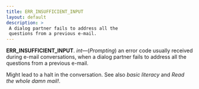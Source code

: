 ```yaml
---
title: ERR_INSUFFICIENT_INPUT
layout: default
description: >
 A dialog partner fails to address all the
 questions from a previous e-mail.
---
```


__ERR_INSUFFICIENT_INPUT__.
_int_—(_Prompting_) an error code usually received during
e-mail conversations, when a dialog partner fails to address all the
questions from a previous e-mail.

Might lead to a halt in the conversation.
See also _basic literacy_ and _Read the whole damn mail!_.
